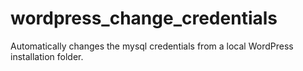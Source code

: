 # wordpress_change_credentials

Automatically changes the mysql credentials from a local WordPress installation folder.
